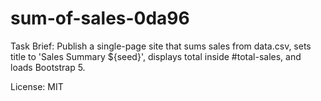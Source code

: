 # sum-of-sales-0da96

Task Brief:
Publish a single-page site that sums sales from data.csv, sets title to 'Sales Summary ${seed}', displays total inside #total-sales, and loads Bootstrap 5.

License: MIT
